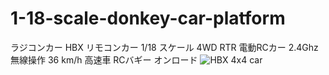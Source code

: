 # 1-18-scale-donkey-car-platform
ラジコンカー HBX リモコンカー 1/18 スケール 4WD RTR 電動RCカー 2.4Ghz無線操作 36 km/h 高速車 RCバギー オンロード
![HBX 4x4 car](https://github.com/Jiroh/1-18-scale-donkey-car-platform/HBX.jpg)
